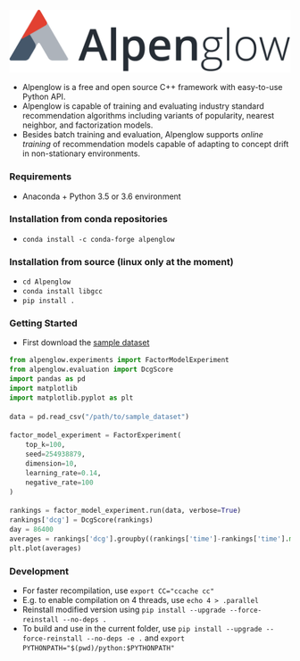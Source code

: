 <p align="center">
  <img src="./misc/alpenglow.png" alt="alpenglow"/>
</p>

- Alpenglow is a free and open source C++ framework with easy-to-use Python API.
- Alpenglow is capable of training and evaluating industry standard recommendation algorithms including variants of popularity, nearest neighbor, and factorization models.
- Besides batch training and evaluation, Alpenglow supports *online training* of recommendation models capable of adapting to concept drift in non-stationary environments.

### Requirements
- Anaconda + Python 3.5 or 3.6 environment

### Installation from conda repositories
- `conda install -c conda-forge alpenglow`

### Installation from source (linux only at the moment)
- `cd Alpenglow`
- `conda install libgcc`
- `pip install .`

### Getting Started

- First download the [sample dataset](http://info.ilab.sztaki.hu/~fbobee/alpenglow/alpenglow_sample_dataset)

```python
from alpenglow.experiments import FactorModelExperiment
from alpenglow.evaluation import DcgScore
import pandas as pd
import matplotlib
import matplotlib.pyplot as plt

data = pd.read_csv("/path/to/sample_dataset")

factor_model_experiment = FactorExperiment(
    top_k=100,
    seed=254938879,
    dimension=10,
    learning_rate=0.14,
    negative_rate=100
)

rankings = factor_model_experiment.run(data, verbose=True)
rankings['dcg'] = DcgScore(rankings)
day = 86400
averages = rankings['dcg'].groupby((rankings['time']-rankings['time'].min())//day).mean()
plt.plot(averages)
```

### Development
- For faster recompilation, use `export CC="ccache cc"`
- E.g. to enable compilation on 4 threads, use `echo 4 > .parallel`
- Reinstall modified version using `pip install --upgrade --force-reinstall --no-deps .`
- To build and use in the current folder, use `pip install --upgrade --force-reinstall --no-deps -e .` and `export PYTHONPATH="$(pwd)/python:$PYTHONPATH"`
